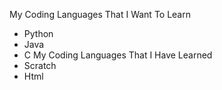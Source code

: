 My Coding Languages That I Want To Learn
- Python
- Java
- C
My Coding Languages That I Have Learned
- Scratch
- Html
<!---
ascii10x/ascii10x is a ✨ special ✨ repository because its `README.md` (this file) appears on your GitHub profile.
You can click the Preview link to take a look at your changes.
--->
